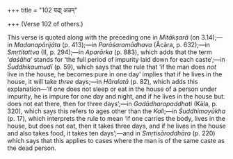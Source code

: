 +++
title = "102 यद्य् अन्नम्"

+++
(Verse 102 of others.)

This verse is quoted along with the preceding one in *Mitākṣarā* (on
3.14);—in *Madanapārijāta* (p. 413);—in *Parāśaramādhava* (Ācāra, p.
632);—in *Smṛtitattva* (II, p. 294);—in *Aparārka* (p. 883), which adds
that the term ‘*daśāha*’ stands for ‘the full period of impurity laid
down for each caste’;—in *Śuddhikaumudī* (p. 59), which says that the
rule that ‘if the man does *not* live in the house, he becomes pure in
one day’ implies that if he lives in the house, it will take *three*
days;—in *Hāralatā* (p. 82), which adds this explanation—‘If one does
not sleep or eat in the house of a person under impurity, he is impure
for one day and night, and if he lives in the house but. does not eat
there, then for three days’;—in *Gadādharapaddhati* (Kāla, p. 320),
which says this refers to ages other than the *Kali*;—in *Śuddhimayūkha*
(p. 17), which interprets the rule to mean ‘if one carries the body,
lives in the house, but does not eat, then it takes three days, and if
he lives in the house and also takes food, it takes ten days’;—and in
*Smṛtisāroddhāra* (p. 220) which says that this applies to cases where
the man is of the same caste as the dead person.


